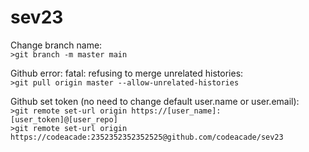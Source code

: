 # sev23
  Change branch name:  
    `>git branch -m master main`
  
  Github error: fatal: refusing to merge unrelated histories:  
    `>git pull origin master --allow-unrelated-histories`  
    
  Github set token (no need to change default user.name or user.email):  
    `>git remote set-url origin https://[user_name]:[user_token]@[user_repo]`  
    `>git remote set-url origin https://codeacade:2352352352352525@github.com/codeacade/sev23`
